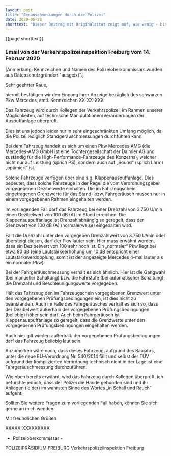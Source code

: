 ```yaml
---
layout: post
title: "Geräuschmessungen durch die Polizei"
date: 2020-05-28
shorttext: "Dieser Beitrag mit Originalzitat zeigt auf, wie wenig - bis keine - Möglichkeiten die Polizeibehörden und sogar teilweise der TÜV haben, mittels Gräuschmessungen Lärmüberschreitungen festzustellen und zu ahnden. Aber lesen sie selbst."
---
```


 {{page.shorttext}}

### Email von der Verkehrspolizeiinspektion Freiburg vom 14. Februar 2020

[Anmerkung: Kennzeichen und Namen des Polizeioberkommissars wurden aus Datenschutzgründen "ausgeixt".]

Sehr geehrter Raue,

hiermit bestätigen wir den Eingang ihrer Anzeige bezüglich des schwarzen Pkw Mercedes, amtl. Kennzeichen XX-XX-XXX 

Das Fahrzeug wird durch Kollegen der Verkehrspolizei, im Rahmen unserer Möglichkeiten, auf technische Manipulationen/Veränderungen der Auspuffanlage überprüft.

Dies ist uns jedoch leider nur in sehr eingeschränkten Umfang möglich, da die Polizei lediglich Standgeräuschmessungen durchführen kann.

Bei dem Fahrzeug handelt es sich um einen Pkw Mercedes AMG (die Mercedes-AMG GmbH ist eine Tochtergesellschaft der Daimler AG und zuständig für die High-Performance-Fahrzeuge des Konzerns), welcher nicht nur auf Leistung (sprich PS), sondern auch auf „Sound“ (sprich Lärm) „optimiert“ ist. 

Solche Fahrzeuge verfügen über eine s.g. Klappenauspuffanlage.
Dies bedeutet, dass solche Fahrzeuge in der Regel die vom Verordnungsgeber vorgegebenen Dezibelwerte einhalten. Die im Fahrzeugschein eingetragenen Grenzwerte für das Stand- bzw. Fahrgeräusch müssen nur in einem vorgegebenen Rahmen eingehalten werden.

Im vorliegenden Fall darf das Fahrzeug bei einer Drehzahl von 3.750 U/min einen Dezibelwert von 100 dB (A) im Stand erreichen. Die Klappenauspuffanlage ist Drehzahlabhängig so geregelt, dass der Grenzwert von 100 dB (A) (normalerweise) eingehalten wird.

Fällt die Drehzahl unter den vorgegeben Drehzahlwert von 3.750 U/min oder übersteigt diesen, darf der Pkw lauter sein.
Hier muss erwähnt werden, dass ein Dezibelwert von 100 sehr hoch ist. Ein „normaler“ Pkw liegt bei etwa 80 dB (eine Lautstärkeerhöhung um 10 dB entspricht einer Lautstärkeverdopplung, somit ist der angezeigte Mercedes 4-mal lauter als ein normaler Pkw).

Bei der Fahrgeräuschmessung verhält es sich ähnlich. Hier ist die Gangwahl (bei manueller Schaltung) bzw. die Fahrstufe (bei automatischer Schaltung), die Drehzahl und Beschleunigungswerte vorgegeben. 

Hält das Fahrzeug den im Fahrzeugschein vorgegebenen Grenzwert unter den vorgegebenen Prüfungsbedingungen ein, ist dies nicht zu beanstanden. Auch im Falle des Fahrgeräusches verhält es sich so, dass der Dezibelwert außerhalb der vorgegebenen Prüfungsbedingungen (beliebig) höher sein darf. Auch beim Fahrgeräusch ist Klappenauspuffanlage so geregelt, dass die Grenzwerte unter den vorgegebenen Prüfungsbedingungen eingehalten werden.  

Auch hier gilt wieder: außerhalb der vorgegebenen Prüfungsbedingungen darf das Fahrzeug beliebig laut sein. 

Anzumerken wäre noch, dass dieses Fahrzeug, aufgrund des Baujahrs, unter die neue EU-Verordnung Nr. 540/2014 fällt und selbst der TÜV aufgrund der komplizierten Verordnung technisch nicht in der Lage ist eine Fahrgeräuschmessung durchzuführen.

Wie oben bereits erwähnt, wird das Fahrzeug durch Kollegen überprüft, ich befürchte jedoch, dass der Polizei die Hände gebunden sind und ihr Anliegen (leider) im wahrsten Sinne des Wortes „in Schall und Rauch“ aufgeht.

Sollten Sie weitere Fragen zum vorliegenden Fall haben, können Sie sich gerne an mich wenden.

Mit freundlichen Grüßen
 
XXXXX-XXXXXXXXX
- Polizeioberkommissar -
 
POLIZEIPRÄSIDIUM FREIBURG
Verkehrspolizeiinspektion Freiburg
